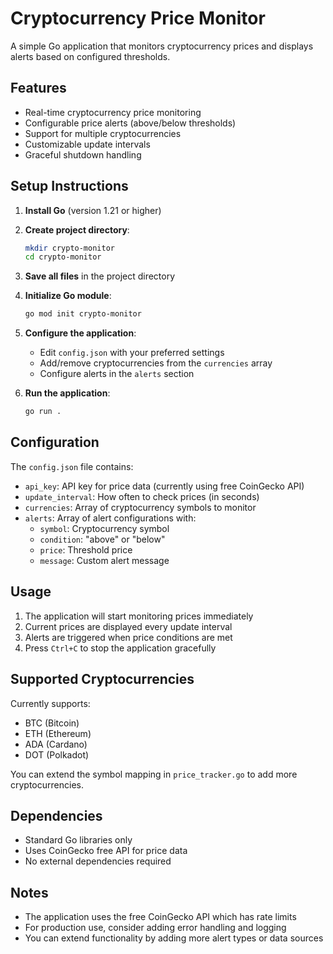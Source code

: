 # Cryptocurrency Price Monitor

A simple Go application that monitors cryptocurrency prices and displays alerts based on configured thresholds.

## Features

- Real-time cryptocurrency price monitoring
- Configurable price alerts (above/below thresholds)
- Support for multiple cryptocurrencies
- Customizable update intervals
- Graceful shutdown handling

## Setup Instructions

1. **Install Go** (version 1.21 or higher)

2. **Create project directory**:
   ```bash
   mkdir crypto-monitor
   cd crypto-monitor
   ```

3. **Save all files** in the project directory

4. **Initialize Go module**:
   ```bash
   go mod init crypto-monitor
   ```

5. **Configure the application**:
   - Edit `config.json` with your preferred settings
   - Add/remove cryptocurrencies from the `currencies` array
   - Configure alerts in the `alerts` section

6. **Run the application**:
   ```bash
   go run .
   ```

## Configuration

The `config.json` file contains:

- `api_key`: API key for price data (currently using free CoinGecko API)
- `update_interval`: How often to check prices (in seconds)
- `currencies`: Array of cryptocurrency symbols to monitor
- `alerts`: Array of alert configurations with:
  - `symbol`: Cryptocurrency symbol
  - `condition`: "above" or "below"
  - `price`: Threshold price
  - `message`: Custom alert message

## Usage

1. The application will start monitoring prices immediately
2. Current prices are displayed every update interval
3. Alerts are triggered when price conditions are met
4. Press `Ctrl+C` to stop the application gracefully

## Supported Cryptocurrencies

Currently supports:
- BTC (Bitcoin)
- ETH (Ethereum) 
- ADA (Cardano)
- DOT (Polkadot)

You can extend the symbol mapping in `price_tracker.go` to add more cryptocurrencies.

## Dependencies

- Standard Go libraries only
- Uses CoinGecko free API for price data
- No external dependencies required

## Notes

- The application uses the free CoinGecko API which has rate limits
- For production use, consider adding error handling and logging
- You can extend functionality by adding more alert types or data sources